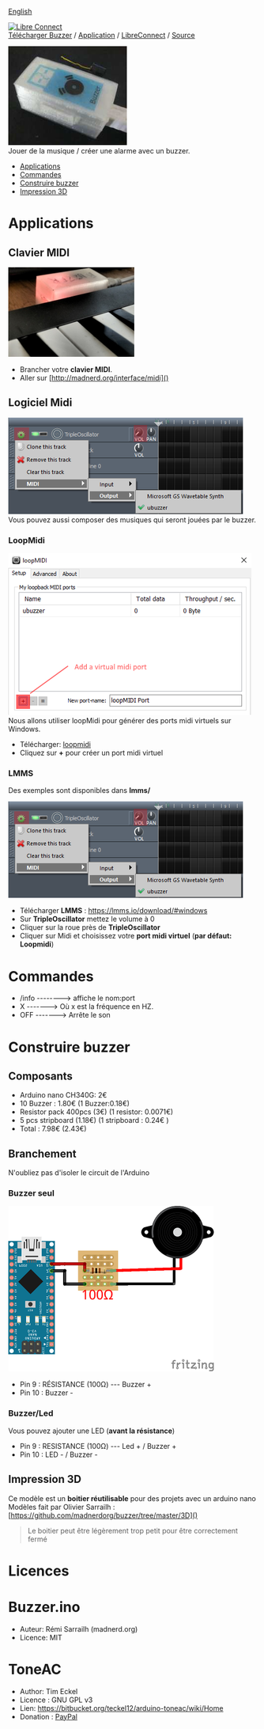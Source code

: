 [English](https://madnerdorg.github.io/buzzer/)

[![Libre Connect](https://madnerdorg.github.io/libreconnect/doc/img/libreconnect_devices_banner.png)](https://madnerdorg.github.io/libreconnect/doc/en/devices)   
[Télécharger Buzzer](https://github.com/madnerdorg/buzzer/archive/master.zip) / [Application](http://madnerd.org/interface/midi)     /   [LibreConnect](https://madnerdorg.github.io/libreconnect/) / [Source](https://github.com/madnerdorg/buzzer) 

![Midi Buzzer](doc/buzzer_photo.jpg)  
Jouer de la musique / créer une alarme avec un buzzer.

- [Applications](#applications)
- [Commandes](#commandes)
- [Construire buzzer](#construire-buzzer)
- [Impression 3D](#impression-3d)

# Applications

## Clavier MIDI
![Midi Buzzer](doc/buzzer_photo2.jpg)  
* Brancher votre **clavier MIDI**.
* Aller sur [http://madnerd.org/interface/midi]()

## Logiciel Midi
![buzzer on LMMS](doc/buzzer_lmms.png)
Vous pouvez aussi composer des musiques qui seront jouées par le buzzer.   

### LoopMidi
![LoopMidi Add Midi Port](doc/loopMidi.png)     
Nous allons utiliser loopMidi pour générer des ports midi virtuels sur Windows.
* Télécharger: [loopmidi](http://www.tobias-erichsen.de/software/loopmidi.html)   
* Cliquez sur **+** pour créer un port midi virtuel

### LMMS
Des exemples sont disponibles dans **lmms/**

![buzzer on LMMS](https://github.com/madnerdorg/buzzer/raw/master/doc/buzzer_lmms.png)
* Télécharger **LMMS** : https://lmms.io/download/#windows
* Sur **TripleOscillator** mettez le volume à 0
* Cliquer sur la roue près de **TripleOscillator**
* Cliquer sur Midi et choisissez votre **port midi virtuel** (**par défaut: Loopmidi**)

# Commandes
* /info --------> affiche le nom:port    
* X -------> Où x est la fréquence en HZ.
* OFF -------> Arrête le son    

# Construire buzzer

## Composants
* Arduino nano CH340G: 2€    
* 10 Buzzer : 1.80€  (1 Buzzer:0.18€)  
* Resistor pack 400pcs (3€) (1 resistor: 0.0071€) 
* 5 pcs stripboard (1.18€) (1 stripboard : 0.24€ )  
* Total : 7.98€ (2.43€)   

## Branchement
N'oubliez pas d'isoler le circuit de l'Arduino  
### Buzzer seul
![UBuzzer Wiring](doc/buzzer_wiring.png)   
* Pin 9 : RÉSISTANCE (100Ω) --- Buzzer +   
* Pin 10 : Buzzer -    

### Buzzer/Led
Vous pouvez ajouter une LED (**avant la résistance**)
* Pin 9 : RESISTANCE (100Ω) --- Led + / Buzzer +   
* Pin 10 : LED - / Buzzer -    

## Impression 3D
Ce modèle est un **boitier réutilisable** pour des projets avec un arduino nano    
Modèles fait par Olivier Sarrailh : [https://github.com/madnerdorg/buzzer/tree/master/3D]()

> Le boitier peut être légèrement trop petit pour être correctement fermé

# Licences
# Buzzer.ino
* Auteur: Rémi Sarrailh (madnerd.org)   
* Licence: MIT

# ToneAC
* Author: Tim Eckel
* Licence : GNU GPL v3
* Lien: https://bitbucket.org/teckel12/arduino-toneac/wiki/Home
* Donation : [PayPal](https://bitbucket.org/teckel12/arduino-toneac/wiki/Home#!show-your-appreciation)

